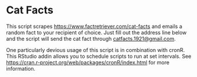 # Cat Facts

This script scrapes https://www.factretriever.com/cat-facts and emails a random fact to your recipient of choice. Just fill out the address line below and the script will send the cat fact through catfacts.1921@gmail.com.

One particularly devious usage of this script is in combination with cronR. This RStudio addin allows you to schedule scripts to run at set intervals. See https://cran.r-project.org/web/packages/cronR/index.html for more information.
